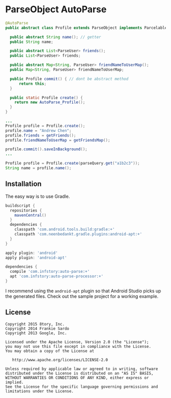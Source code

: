 ParseObject AutoParse
============

```java
@AutoParse
public abstract class Profile extends ParseObject implements Parcelable {

  public abstract String name(); // getter
  public String name;

  public abstract List<ParseUser> friends();
  public List<ParseUser> friends;

  public abstract Map<String, ParseUser> friendNameToUserMap();
  public Map<String, ParseUser> friendNameToUserMap;

  public Profile commit() { // dont be abstract method
      return this;
  }

  public static Profile create() {
    return new AutoParse_Profile();
  }
}

...
Profile profile = Profile.create();
profile.name = "Andrew Chen";
profile.friends = getFriends();
profile.friendNameToUserMap = getFriendsMap();

profile.commit().saveInBackground();
...

Profile profile = Profile.create(parseQuery.get("a1b2c3"));
String name = profile.name();
```

Installation
--------

The easy way is to use Gradle.

```groovy
buildscript {
  repositories {
    mavenCentral()
  }
  dependencies {
    classpath 'com.android.tools.build:gradle:+'
    classpath 'com.neenbedankt.gradle.plugins:android-apt:+'
  }
}

apply plugin: 'android'
apply plugin: 'android-apt'

dependencies {
  compile 'com.infstory:auto-parse:+'
  apt 'com.infstory:auto-parse-processor:+'
}
```

I recommend using the `android-apt` plugin so that Android Studio picks up the generated files.
Check out the sample project for a working example.

License
-------

    Copyright 2015 8tory, Inc.
    Copyright 2014 Frankie Sardo
    Copyright 2013 Google, Inc.

    Licensed under the Apache License, Version 2.0 (the "License");
    you may not use this file except in compliance with the License.
    You may obtain a copy of the License at

       http://www.apache.org/licenses/LICENSE-2.0

    Unless required by applicable law or agreed to in writing, software
    distributed under the License is distributed on an "AS IS" BASIS,
    WITHOUT WARRANTIES OR CONDITIONS OF ANY KIND, either express or implied.
    See the License for the specific language governing permissions and
    limitations under the License.
